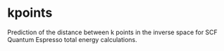 # kpoints

Prediction of the distance between k points in the inverse space for SCF Quantum Espresso total energy calculations.
